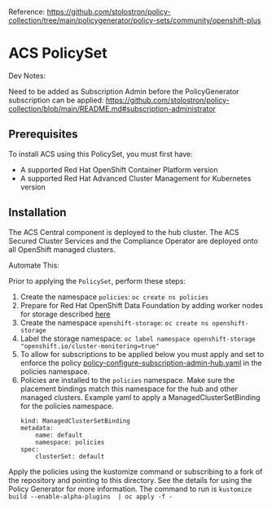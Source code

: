 Reference: https://github.com/stolostron/policy-collection/tree/main/policygenerator/policy-sets/community/openshift-plus

# ACS PolicySet
Dev Notes:

Need to be added as Subscription Admin before the PolicyGenerator subscription can be applied:
https://github.com/stolostron/policy-collection/blob/main/README.md#subscription-administrator

## Prerequisites
 To install ACS using this PolicySet, you must first have:
 - A supported Red Hat OpenShift Container Platform version
 - A supported Red Hat Advanced Cluster Management for Kubernetes version  

## Installation

The ACS Central component is deployed to the hub cluster.  The ACS Secured Cluster Services and the Compliance Operator are deployed onto all OpenShift managed clusters.

<TODO>Automate This:

Prior to applying the `PolicySet`, perform these steps:

1. Create the namespace `policies`: `oc create ns policies`
2. Prepare for Red Hat OpenShift Data Foundation by adding worker nodes for storage described [here](https://red-hat-storage.github.io/ocs-training/training/ocs4/ocs.html#_scale_ocp_cluster_and_add_new_worker_nodes)
3. Create the namespace `openshift-storage`: `oc create ns openshift-storage`
4. Label the storage namespace: `oc label namespace openshift-storage "openshift.io/cluster-monitoring=true"`
5. To allow for subscriptions to be applied below you must apply and set to enforce the policy [policy-configure-subscription-admin-hub.yaml](https://github.com/stolostron/policy-collection/blob/main/community/CM-Configuration-Management/policy-configure-subscription-admin-hub.yaml) in the policies namespace.
6. Policies are installed to the `policies` namespace.  Make sure the placement bindings match this namespace for the hub and other managed clusters.
   Example yaml to apply a ManagedClusterSetBinding for the policies namespace.
    ```apiVersion: cluster.open-cluster-management.io/v1beta1
    kind: ManagedClusterSetBinding
    metadata:
        name: default
        namespace: policies
    spec:
        clusterSet: default
    ```

Apply the policies using the kustomize command or subscribing to a fork of the repository and pointing to this directory.  See 
the details for using the Policy Generator for more information.  The command to run is `kustomize build --enable-alpha-plugins  | oc apply -f -`
